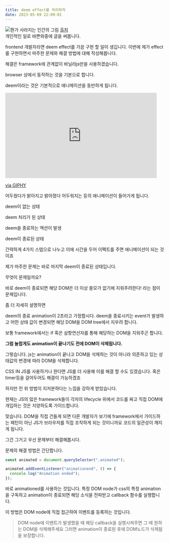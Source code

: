 ```yaml
---
title: deem effect를 처리하자
date: 2023-05-09 22:09:01
---
```

<div>
<img alt="뭔가 사라지는 인간의 그림" src="https://www.shutterstock.com/image-vector/concept-passing-time-man-who-260nw-1749497999.jpg">  
<a href="https://www.shutterstock.com/ko/search/disappear">출처</a>
</div>
개인적인 일로 바쁜와중에 글을 써봅니다.

frontend 개발자라면 deem effect를 가끔 구현 할 일이 생깁니다.
이번에 제가 effect를 구현하면서 마주한 문제와 해결 방법에 대해 작성해봅니다.

해결은 framework에 관계없이 바닐라js만을 사용하겠습니다.

browser 상에서 동작하는 것을 기본으로 합니다.

deem이라는 것은 기본적으로 애니메이션을 동반하게 됩니다.
<iframe src="https://giphy.com/embed/AQRapWCgC7dThyVEYb" width="480" height="270" frameBorder="0" class="giphy-embed" allowFullScreen></iframe><p><a href="https://giphy.com/gifs/bandainamco-dark-souls-dsr-remastered-AQRapWCgC7dThyVEYb">via GIPHY</a></p>

어두웠다가 밝아지고 밝아졌다 어두워지는 등의 애니메이션이 들어가게 됩니다.

deem이 없는 상태

deem 처리가 된 상태

deem을 종료하는 액션이 발생

deem이 종료된 상태

간략하게 4가지 스텝으로 나누고 이에 시간을 두어 이펙트를 주면 애니메이션이 되는 것이죠

제가 마주한 문제는 바로 마지막 deem이 종료된 상태입니다.


무엇이 문제일까요?

바로 deem이 종료되면 해당 DOM은 더 이상 쓸모가 없기에 지워주려한다! 라는 점이 문제입니다.

좀 더 자세히 설명하면

deem의 종료 animation이 2초라고 가정합시다.
deem을 종료시키는 event가 발생하고 어떤 상태 값이 변경되면 해당 DOM을 DOM tree에서 지우려 합니다.


보통 framework에서는 if 혹은 삼항연산자를 통해 해당하는 DOM을 지워주곤 합니다.

**그럼 놀랍게도 animation이 끝나기도 전에 DOM이 삭제됩니다.**


그렇습니다. js는 animation이 끝나고 DOM을 삭제하는 것이 아니라 의존하고 있는 상태값의 변경에 따라 DOM을 삭제합니다.

CSS IN JS를 사용하거나 한다면 JS를 더 사용해 이를 해결 할 수도 있겠습니다. 혹은 timer등을 걸어두어도 해결이 가능하겠죠

하지만 전 위 방법이 지저분하다는 느낌을 강하게 받았습니다.

현재는 JS의 많은 framework들이 각자의 lifecycle 위에서 코드를 짜고 직접 DOM에 개입하는 것은 지양하도록 가이드합니다.

맞습니다. DOM을 직접 건들게 되면 다른 개발자가 보기에 framework에서 가이드하는 패턴이 아닌 JS가 브라우저를 직접 조작하게 되는 것이니까요 코드의 일관성이 깨지게 됩니다.

그건 그거고 우선 문제부터 해결해봅시다.

문제의 해결 방법은 간단합니다.

```js
const animated = document.querySelector(".animated");

animated.addEventListener("animationend", () => {
  console.log("Animation ended");
});
```
바로 animationed를 사용하는 것입니다.
특정 DOM node가 css의 특정 animation을 구독하고
animation이 종료되면 해당 소식을 전파받고 callback 함수를 실행합니다.


이 방법은 DOM node에 직접 접근하여 이벤트를 등록하는 것입니다.

> DOM node에 이벤트가 발생했을 때 해당 callback을 실행시켜주면 그 때 원하는 DOM을 삭제해주세요
그러면 animation이 종료된 후에 DOM노드가 삭제됨을 보장합니다.
